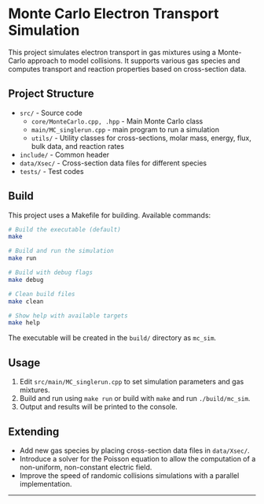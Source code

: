 # Monte Carlo Electron Transport Simulation

This project simulates electron transport in gas mixtures using a Monte-Carlo approach to model collisions. It supports various gas species and computes transport and reaction properties based on cross-section data.

## Project Structure

- `src/` - Source code
  - `core/MonteCarlo.cpp, .hpp` - Main Monte Carlo class
  - `main/MC_singlerun.cpp` - main program to run a simulation
  - `utils/` - Utility classes for cross-sections, molar mass, energy, flux, bulk data, and reaction rates
- `include/` - Common header
- `data/Xsec/` - Cross-section data files for different species
- `tests/` - Test codes

## Build

This project uses a Makefile for building. Available commands:

```bash
# Build the executable (default)
make

# Build and run the simulation
make run

# Build with debug flags
make debug

# Clean build files
make clean

# Show help with available targets
make help
```

The executable will be created in the `build/` directory as `mc_sim`.

## Usage

1. Edit `src/main/MC_singlerun.cpp` to set simulation parameters and gas mixtures.
2. Build and run using `make run` or build with `make` and run `./build/mc_sim`.
3. Output and results will be printed to the console.

## Extending

- Add new gas species by placing cross-section data files in `data/Xsec/`.
- Introduce a solver for the Poisson equation to allow the computation of a non-uniform, non-constant electric field.
- Improve the speed of randomic collisions simulations with a parallel implementation.

---